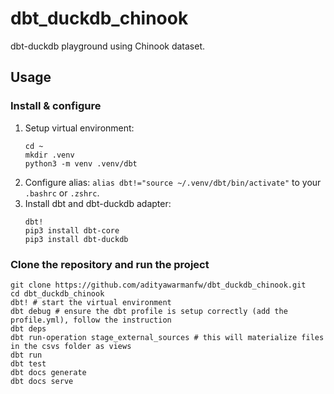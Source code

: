 
# dbt_duckdb_chinook
dbt-duckdb playground using Chinook dataset.

## Usage

### Install & configure

1. Setup virtual environment:
    ```  
    cd ~
    mkdir .venv
    python3 -m venv .venv/dbt
    ```
2. Configure alias: `alias dbt!="source ~/.venv/dbt/bin/activate"` to your `.bashrc` or `.zshrc`.
3. Install dbt and dbt-duckdb adapter:
    ```
    dbt!
    pip3 install dbt-core
    pip3 install dbt-duckdb
    ```

### Clone the repository and run the project
```
git clone https://github.com/adityawarmanfw/dbt_duckdb_chinook.git
cd dbt_duckdb_chinook
dbt! # start the virtual environment
dbt debug # ensure the dbt profile is setup correctly (add the profile.yml), follow the instruction
dbt deps
dbt run-operation stage_external_sources # this will materialize files in the csvs folder as views
dbt run
dbt test
dbt docs generate
dbt docs serve
```


